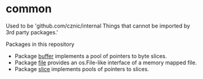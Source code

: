 # common

Used to be 'github.com/cznic/internal Things that cannot be imported by 3rd party packages.'

Packages in this repository

* Package [buffer](https://godoc.org/github.com/cznic/common/buffer) implements a pool of pointers to byte slices.
* Package [file](https://godoc.org/github.com/cznic/common/file) provides an os.File-like interface of a memory mapped file.
* Package [slice](https://godoc.org/github.com/cznic/common/slice) implements pools of pointers to slices.
